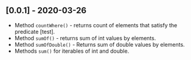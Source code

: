 ## [0.0.1] - 2020-03-26

* Method `countWhere()` - returns count of elements that satisfy the predicate [test].
* Method `sumOf()` - returns sum of int values by elements.
* Method `sumOfDouble()` - Returns sum of double values by elements.
* Methods `sum()` for iterables of int and double.
